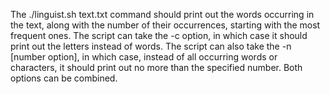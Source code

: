 The ./linguist.sh text.txt command should print out the words occurring in the text,
along with the number of their occurrences, starting with the most frequent ones.
The script can take the -c option, in which case it should print out the letters instead of words.
The script can also take the -n [number option], in which case, instead of all occurring words or characters,
it should print out no more than the specified number. Both options can be combined.
